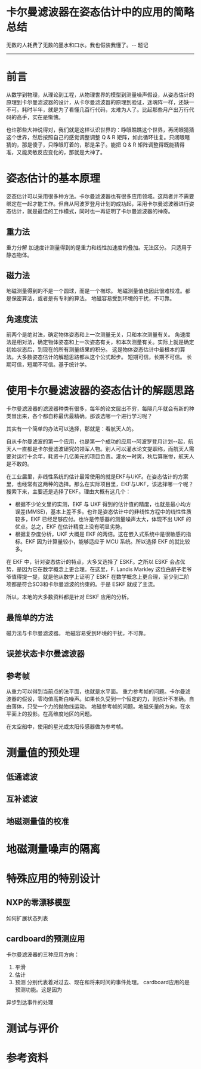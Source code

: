# 卡尔曼滤波器在姿态估计中的应用的简略总结
无数的人耗费了无数的墨水和口水。我也假装我懂了。-- 题记

* * *

# 前言
从数学到物理，从理论到工程，从物理世界的模型到测量噪声假设，从姿态估计的原理到卡尔曼滤波器的设计，从卡尔曼滤波器的原理到验证，迷魂阵一样，还缺一不可。耗时半年，就是为了看懂几百行代码，太难为人了。比起那些月产出万行代码的高手，实在是惭愧。

也许那些大神说得对，我们就是这样认识世界的：睁眼瞧瞧这个世界，再闭眼猜猜这个世界，然后按照自己的感觉调整调整 Q & R 矩阵，如此循环往复。只闭眼瞎猜的，那是傻子，只睁眼盯着的，那是呆子。能把 Q & R 矩阵调整得既能猜得准，又能灵敏反应变化的，那就是大神了。

# 姿态估计的基本原理
姿态估计可以采用很多种方法。卡尔曼滤波器也有很多应用领域。这两者并不需要绑定在一起才能工作。但自从阿波罗登月计划的成功起，采用卡尔曼滤波器进行姿态估计，就是最佳的工作模式，同时也一再证明了卡尔曼滤波器的神奇。

## 重力法
重力分解
加速度计测量得到的是重力和线性加速度的叠加。无法区分。
只适用于静态物体。

## 磁力法
地磁测量得到的不是一个圆球，而是一个椭球。
地磁测量值也因此很难校准。都是保密算法，或者是有专利的算法。
地磁容易受到环境的干扰，不可靠。
## 角速度法
前两个是绝对法，确定物体姿态和上一次测量无关，只和本次测量有关。
角速度法是相对法，确定物体姿态和上一次姿态有关，和本次测量有关。实际上就是确定初始状态后，到现在的所有测量结果的积分。
这是物体姿态估计中最根本的算法。大多数姿态估计的解题思路都从这个公式起步。
短期可信，长期不可信。
长期可信，短期不可信。基于统计学。

# 使用卡尔曼滤波器的姿态估计的解题思路
卡尔曼滤波器的滤波器种类有很多，每年的论文层出不穷，每隔几年就会有新的种类冒出来，各个都自称最优最精确。那该选哪一个进行学习呢？

其实有一个简单的办法可以选择，那就是：看航天人的。

自从卡尔曼滤波的第一个应用，也是第一个成功的应用--阿波罗登月计划--起，航天人一直都是卡尔曼滤波研究的领军人物。别人可以灌水论文提职称，而航天人需要对运行十余年，耗资十几亿美元的项目负责。灌水一时爽，秋后算账惨，航天人是不敢的。

在工业届里，非线性系统的估计最常使用的就是EKF与UKF。在姿态估计的方案里，也经常有这两种的选择。那么在实际项目里，EKF与UKF，该选择哪一个呢？搜索下来，主要还是选择了EKF。理由大概有这几个：
* 根据不少论文里的实测，EKF 与 UKF 得到的估计值的精度，也就是最小均方误差(MMSE)，基本上差不多。也许是姿态估计中的非线性方程中的线性性质较多，EKF 已经足够应付。也许是传感器的测量噪声太大，体现不出 UKF 的优点。总之，EKF 在估计精度上没有明显劣势。
* 根据复杂度分析，UKF 大概是 EKF 的两倍。这在嵌入式系统中是很敏感的指标。EKF 因为计算量较小，能够适应于 MCU 系统。所以选择 EKF 的就比较多。

在 EKF 中，针对姿态估计的特点，大多又选择了 ESKF。之所以 ESKF 会占优势，是因为它在数学概念上更合理。在这里，F. Landis Markley 这位白胡子老爷爷值得提一提，就是他从数学上证明了 ESKF 在数学概念上更合理，至少到二阶项都是符合SO3和卡尔曼滤波的约束的。于是 ESKF 就成了主流。

所以，本地的大多数资料都是针对 ESKF 应用的分析。

## 最简单的方法
磁力法与卡尔曼滤波器。
地磁容易受到环境的干扰，不可靠。
## 误差状态卡尔曼滤波器
## 参考帧
从重力可以得到当前点的法平面，也就是水平面。
重力参考帧的问题。卡尔曼滤波器的假设，零均值高斯白噪声。如果长久受到一个恒定的力，则估计不准确。自由落体，只受一个力的抛物线运动。
地磁参考帧的问题。地磁矢量的方向，在水平面上的投影。在高维度地区的问题。

在太空船中，使用的星光或太阳传感器做为参考帧。

# 测量值的预处理
## 低通滤波
## 互补滤波
## 地磁测量值的校准

# 地磁测量噪声的隔离

# 特殊应用的特别设计
## NXP的零漂移模型
如何扩展状态列表
## cardboard的预测应用
卡尔曼滤波器的三种应用方向：
1. 平滑
2. 估计
3. 预测
分别代表着对过去、现在和将来时间的事件处理。
cardboard应用的是预测功能。这是因为

异步到达事件的处理

# 测试与评价

# 参考资料


